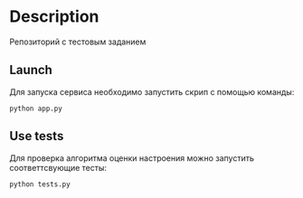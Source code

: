# Description

Репозиторий с тестовым заданием

## Launch

Для запуска сервиса необходимо запустить скрип с помощью команды:

`python app.py`

## Use tests

Для проверка алгоритма оценки настроения можно запустить соответтсвующие тесты:

`python tests.py`
